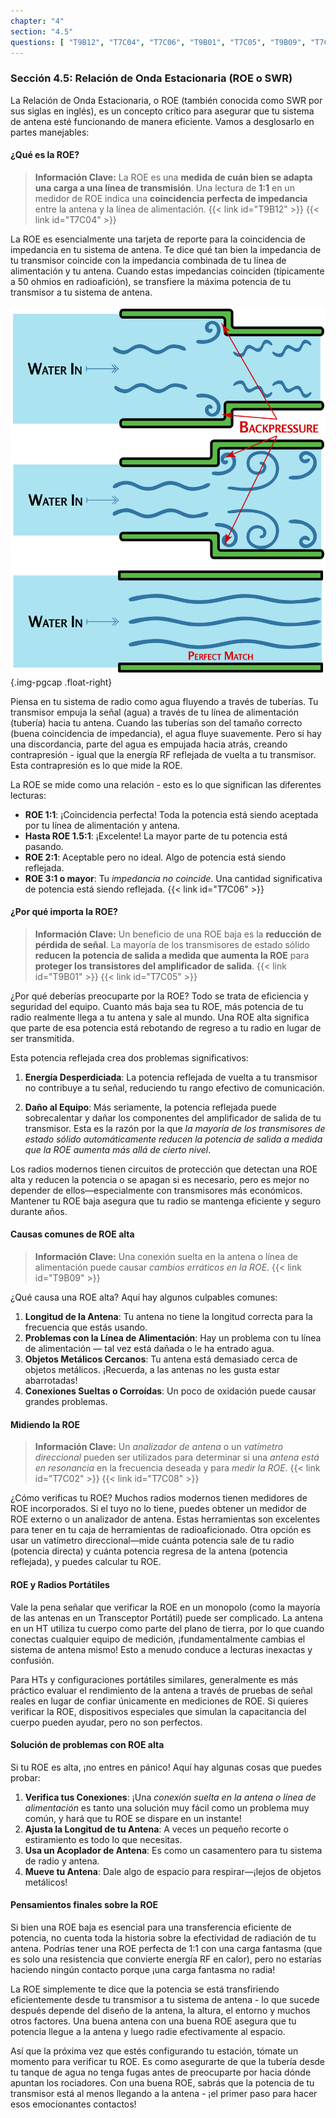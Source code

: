 ```yaml
---
chapter: "4"
section: "4.5"
questions: [ "T9B12", "T7C04", "T7C06", "T9B01", "T7C05", "T9B09", "T7C02", "T7C08" ]
---
```


### Sección 4.5: Relación de Onda Estacionaria (ROE o SWR)

La Relación de Onda Estacionaria, o ROE (también conocida como SWR por sus siglas en inglés), es un concepto crítico para asegurar que tu sistema de antena esté funcionando de manera eficiente. Vamos a desglosarlo en partes manejables:

#### ¿Qué es la ROE?

> **Información Clave:** La ROE es una **medida de cuán bien se adapta una carga a una línea de transmisión**. Una lectura de **1:1** en un medidor de ROE indica una **coincidencia perfecta de impedancia** entre la antena y la línea de alimentación. {{< link id="T9B12" >}} {{< link id="T7C04" >}}

La ROE es esencialmente una tarjeta de reporte para la coincidencia de impedancia en tu sistema de antena. Te dice qué tan bien la impedancia de tu transmisor coincide con la impedancia combinada de tu línea de alimentación y tu antena. Cuando estas impedancias coinciden (típicamente a 50 ohmios en radioafición), se transfiere la máxima potencia de tu transmisor a tu sistema de antena.

![Ilustración que muestra agua fluyendo a través de tuberías que cambian de diámetro, causando contrapresión](../../../images/illus/backpressure.svg)
{.img-pgcap .float-right}

Piensa en tu sistema de radio como agua fluyendo a través de tuberías. Tu transmisor empuja la señal (agua) a través de tu línea de alimentación (tubería) hacia tu antena. Cuando las tuberías son del tamaño correcto (buena coincidencia de impedancia), el agua fluye suavemente. Pero si hay una discordancia, parte del agua es empujada hacia atrás, creando contrapresión - igual que la energía RF reflejada de vuelta a tu transmisor. Esta contrapresión es lo que mide la ROE.

La ROE se mide como una relación - esto es lo que significan las diferentes lecturas:

- **ROE 1:1**: ¡Coincidencia perfecta! Toda la potencia está siendo aceptada por tu línea de alimentación y antena.
- **Hasta ROE 1.5:1**: ¡Excelente! La mayor parte de tu potencia está pasando.
- **ROE 2:1**: Aceptable pero no ideal. Algo de potencia está siendo reflejada.
- **ROE 3:1 o mayor**: Tu *impedancia no coincide*. Una cantidad significativa de potencia está siendo reflejada. {{< link id="T7C06" >}}

#### ¿Por qué importa la ROE?

> **Información Clave:** Un beneficio de una ROE baja es la **reducción de pérdida de señal**. La mayoría de los transmisores de estado sólido **reducen la potencia de salida a medida que aumenta la ROE** para **proteger los transistores del amplificador de salida**. {{< link id="T9B01" >}} {{< link id="T7C05" >}}

¿Por qué deberías preocuparte por la ROE? Todo se trata de eficiencia y seguridad del equipo. Cuanto más baja sea tu ROE, más potencia de tu radio realmente llega a tu antena y sale al mundo. Una ROE alta significa que parte de esa potencia está rebotando de regreso a tu radio en lugar de ser transmitida.

Esta potencia reflejada crea dos problemas significativos:

1. **Energía Desperdiciada**: La potencia reflejada de vuelta a tu transmisor no contribuye a tu señal, reduciendo tu rango efectivo de comunicación.

2. **Daño al Equipo**: Más seriamente, la potencia reflejada puede sobrecalentar y dañar los componentes del amplificador de salida de tu transmisor. Esta es la razón por la que *la mayoría de los transmisores de estado sólido automáticamente reducen la potencia de salida a medida que la ROE aumenta más allá de cierto nivel*.

Los radios modernos tienen circuitos de protección que detectan una ROE alta y reducen la potencia o se apagan si es necesario, pero es mejor no depender de ellos—especialmente con transmisores más económicos. Mantener tu ROE baja asegura que tu radio se mantenga eficiente y seguro durante años.

#### Causas comunes de ROE alta

> **Información Clave:** Una conexión suelta en la antena o línea de alimentación puede causar *cambios erráticos en la ROE*. {{< link id="T9B09" >}}

¿Qué causa una ROE alta? Aquí hay algunos culpables comunes:

1. **Longitud de la Antena**: Tu antena no tiene la longitud correcta para la frecuencia que estás usando.
2. **Problemas con la Línea de Alimentación**: Hay un problema con tu línea de alimentación — tal vez está dañada o le ha entrado agua.
3. **Objetos Metálicos Cercanos**: Tu antena está demasiado cerca de objetos metálicos. ¡Recuerda, a las antenas no les gusta estar abarrotadas!
4. **Conexiones Sueltas o Corroídas**: Un poco de oxidación puede causar grandes problemas.

#### Midiendo la ROE

> **Información Clave:** Un *analizador de antena* o un *vatímetro direccional* pueden ser utilizados para determinar si una *antena está en resonancia* en la frecuencia deseada y para *medir la ROE*. {{< link id="T7C02" >}} {{< link id="T7C08" >}}

¿Cómo verificas tu ROE? Muchos radios modernos tienen medidores de ROE incorporados. Si el tuyo no lo tiene, puedes obtener un medidor de ROE externo o un analizador de antena. Estas herramientas son excelentes para tener en tu caja de herramientas de radioaficionado. Otra opción es usar un vatímetro direccional—mide cuánta potencia sale de tu radio (potencia directa) y cuánta potencia regresa de la antena (potencia reflejada), y puedes calcular tu ROE.

#### ROE y Radios Portátiles

Vale la pena señalar que verificar la ROE en un monopolo (como la mayoría de las antenas en un Transceptor Portátil) puede ser complicado. La antena en un HT utiliza tu cuerpo como parte del plano de tierra, por lo que cuando conectas cualquier equipo de medición, ¡fundamentalmente cambias el sistema de antena mismo! Esto a menudo conduce a lecturas inexactas y confusión.

Para HTs y configuraciones portátiles similares, generalmente es más práctico evaluar el rendimiento de la antena a través de pruebas de señal reales en lugar de confiar únicamente en mediciones de ROE. Si quieres verificar la ROE, dispositivos especiales que simulan la capacitancia del cuerpo pueden ayudar, pero no son perfectos.

#### Solución de problemas con ROE alta

Si tu ROE es alta, ¡no entres en pánico! Aquí hay algunas cosas que puedes probar:

1. **Verifica tus Conexiones**: ¡Una *conexión suelta en la antena o línea de alimentación* es tanto una solución muy fácil como un problema muy común, y hará que tu ROE se dispare en un instante!
2. **Ajusta la Longitud de tu Antena**: A veces un pequeño recorte o estiramiento es todo lo que necesitas.
3. **Usa un Acoplador de Antena**: Es como un casamentero para tu sistema de radio y antena.
4. **Mueve tu Antena**: Dale algo de espacio para respirar—¡lejos de objetos metálicos!

#### Pensamientos finales sobre la ROE

Si bien una ROE baja es esencial para una transferencia eficiente de potencia, no cuenta toda la historia sobre la efectividad de radiación de tu antena. Podrías tener una ROE perfecta de 1:1 con una carga fantasma (que es solo una resistencia que convierte energía RF en calor), pero no estarías haciendo ningún contacto porque ¡una carga fantasma no radia!

La ROE simplemente te dice que la potencia se está transfiriendo eficientemente desde tu transmisor a tu sistema de antena - lo que sucede después depende del diseño de la antena, la altura, el entorno y muchos otros factores. Una buena antena con una buena ROE asegura que tu potencia llegue a la antena y luego radie efectivamente al espacio.

Así que la próxima vez que estés configurando tu estación, tómate un momento para verificar tu ROE. Es como asegurarte de que la tubería desde tu tanque de agua no tenga fugas antes de preocuparte por hacia dónde apuntan los rociadores. Con una buena ROE, sabrás que la potencia de tu transmisor está al menos llegando a la antena - ¡el primer paso para hacer esos emocionantes contactos!